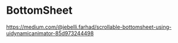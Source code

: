 # BottomSheet
https://medium.com/@jebelli.farhad/scrollable-bottomsheet-using-uidynamicanimator-85d973244498
